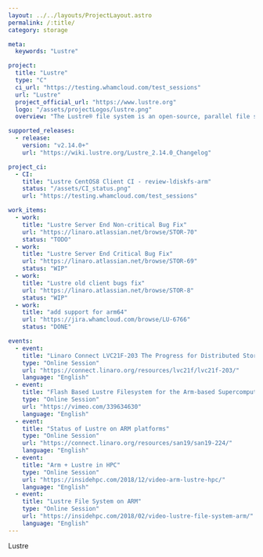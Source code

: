 ```yaml
---
layout: ../../layouts/ProjectLayout.astro
permalink: /:title/
category: storage

meta:
  keywords: "Lustre"

project:
  title: "Lustre"
  type: "C"
  ci_url: "https://testing.whamcloud.com/test_sessions"
  url: "Lustre"
  project_official_url: "https://www.lustre.org"
  logo: "/assets/projectLogos/lustre.png"
  overview: "The Lustre® file system is an open-source, parallel file system that supports many requirements of leadership class HPC simulation environments. The Lustre file system provides a POSIX compliant file system interface, can scale to thousands of clients, petabytes of storage and hundreds of gigabytes per second of I/O bandwidth."

supported_releases:
  - release:
    version: "v2.14.0+"
    url: "https://wiki.lustre.org/Lustre_2.14.0_Changelog"

project_ci:
  - CI:
    title: "Lustre CentOS8 Client CI - review-ldiskfs-arm"
    status: "/assets/CI_status.png"
    url: "https://testing.whamcloud.com/test_sessions"

work_items:
  - work:
    title: "Lustre Server End Non-critical Bug Fix"
    url: "https://linaro.atlassian.net/browse/STOR-70"
    status: "TODO"
  - work:
    title: "Lustre Server End Critical Bug Fix"
    url: "https://linaro.atlassian.net/browse/STOR-69"
    status: "WIP"
  - work:
    title: "Lustre old client bugs fix"
    url: "https://linaro.atlassian.net/browse/STOR-8"
    status: "WIP"
  - work:
    title: "add support for arm64"
    url: "https://jira.whamcloud.com/browse/LU-6766"
    status: "DONE"

events:
  - event:
    title: "Linaro Connect LVC21F-203 The Progress for Distributed Storage on Arm64"
    type: "Online Session"
    url: "https://connect.linaro.org/resources/lvc21f/lvc21f-203/"
    language: "English"
  - event:
    title: "Flash Based Lustre Filesystem for the Arm‐based Supercomputer‐Astra"
    type: "Online Session"
    url: "https://vimeo.com/339634630"
    language: "English"
  - event:
    title: "Status of Lustre on ARM platforms"
    type: "Online Session"
    url: "https://connect.linaro.org/resources/san19/san19-224/"
    language: "English"
  - event:
    title: "Arm + Lustre in HPC"
    type: "Online Session"
    url: "https://insidehpc.com/2018/12/video-arm-lustre-hpc/"
    language: "English"
  - event:
    title: "Lustre File System on ARM"
    type: "Online Session"
    url: "https://insidehpc.com/2018/02/video-lustre-file-system-arm/"
    language: "English"
---
```


<p>Lustre</p>
